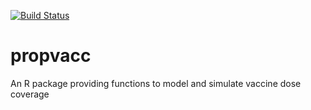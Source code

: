 [![Build Status](https://travis-ci.com/gilesjohnr/propvacc.svg?branch=master)](https://travis-ci.com/gilesjohnr/propvacc)

# propvacc
An R package providing functions to model and simulate vaccine dose coverage
